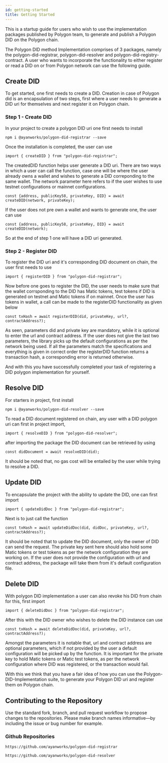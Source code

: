 ```yaml
---
id: getting-started
title: Getting Started
---
```


This is a startup guide for users who wish to use the implementation packages published by Polygon team, to generate and publish a Polygon DID on the Polygon chain.

The Polygon DID method Implementation comprises of 3 packages, namely the polygon-did-registrar, polygon-did-resolver and polygon-did-registry-contract. A user who wants to incorporate the functionality to either register or read a DID on or from Polygon network can use the following guide.

## Create DID 

To get started, one first needs to create a DID. Creation in case of Polygon did is an encapsulation of two steps, first where a user needs to generate a DID uri for themselves and next register it on Polygon chain.

### Step 1 - Create DID

In your project to create a polygon DID uri one first needs to install
```
npm i @ayanworks/polygon-did-registrar --save
```
Once the installation is completed, the user can use
```
import { createDID } from "polygon-did-registrar";
```
The createdDID function helps user generate a DID uri. There are two ways in which a user can call the function, case one will be where the user already owns a wallet and wishes to generate a DID correponding to the same wallet. The network parameter here refers to if the user wishes to use testnet configurations or mainnet configurations.
```
const {address, publicKey58, privateKey, DID} = await createDID(network, privateKey);
```
If the user does not pre own a wallet and wants to generate one, the user can use
```
const {address, publicKey58, privateKey, DID} = await createDID(network);
```
So at the end of step 1 one will have a DID uri generated.

### Step 2 - Register DID

To register the DID uri and it's corresponding DID document on chain, the user first needs to use
```
import { registerDID } from "polygon-did-registrar";
```
Now before one goes to register the DID, the user needs to make sure that the wallet corrsponding to the DID has Matic tokens, test tokens if DID is generated on testnet and Matic tokens if on mainnet.
Once the user has tokens in wallet, a call can be made to the registerDID functionality as given below
```
const txHash = await registerDID(did, privateKey, url?, contractAddress?);
```
As seen, parameters did and private key are mandatory, while it is optional to enter the url and contract address. If the user does not give the last two parameters, the library picks up the default configurations as per the network being used.
If all the parameters match the specifications and everything is given in correct order the registerDID function returns a transaction hash, a corresponding error is returned otherwise.

And with this you have successfully completed your task of registering a DID polygon implementation for yourself.

## Resolve DID

For starters in project, first install
```
npm i @ayanworks/polygon-did-resolver --save
```

To read a DID document registered on chain, any user with a DID polygon uri can first in project import, 
```
import { resolveDID } from "polygon-did-resolver";
```
after importing the package the DID document can be retrieved by using
```
const didDocument = await resolveDID(did);
```
It should be noted that, no gas cost will be entailed by the user while trying to resolve a DID.

## Update DID

To encapsulate the project with the ability to update the DID, one can first import
```
import { updateDidDoc } from "polygon-did-registrar";
```
Next is to just call the function
```
const txHash = await updateDidDoc(did, didDoc, privateKey, url?, contractAddress?);
```
It should be noted that to update the DID document, only the owner of DID can send the request. The private key sent here should also hold some Matic tokens or test tokens as per the network configuration they are working on. If the user does not provide the configuration with url and contract address, the package will take them from it's default configuration file.

## Delete DID

With polygon DID implementation a user can also revoke his DID from chain for this, first import
```
import { deleteDidDoc } from "polygon-did-registrar";
```
After this with the DID owner who wishes to delete the DID instance can use
```
const txHash = await deleteDidDoc(did, privateKey, url?, contractAddress?);
```
Amongst the parameters it is notable that, url and contract address are optional parameters, which if not provided by the user a default configuration will be picked up by the function. It is important for the private key to hold Matic tokens or Matic test tokens, as per the network configuration where DID was registered, or the transaction would fail.

With this we think that you have a fair idea of how you can use the Polygon-DID-Implementation suite, to generate your Polygon DID uri and register them on Polygon chain.

## Contributing to the Repository

Use the standard fork, branch, and pull request workflow to propose changes to the repositories. Please make branch names informative—by including the issue or bug number for example.

### Github Repositories

```
https://github.com/ayanworks/polygon-did-registrar
```

```
https://github.com/ayanworks/polygon-did-resolver
```